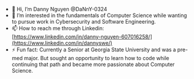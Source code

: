 - 👋 Hi, I’m Danny Nguyen @DaNnY-0324
- 👀 I’m interested in the fundamentals of Computer Science while wanting to pursue work in Cybersecurity and Software Engineering.
- 📫 How to reach me through Linkedin: [https://www.linkedin.com/in/danny-nguyen-607016258/](https://www.linkedin.com/in/dannyswe/)
- ⚡ Fun fact: Currently a Senior at Georgia State University and was a pre-med major. But sought an opportunity to learn how to code while continuing that path and became more passionate about Computer Science.

<!---
DaNnY-0324/DaNnY-0324 is a ✨ special ✨ repository because its `README.md` (this file) appears on your GitHub profile.
You can click the Preview link to take a look at your changes.
--->
